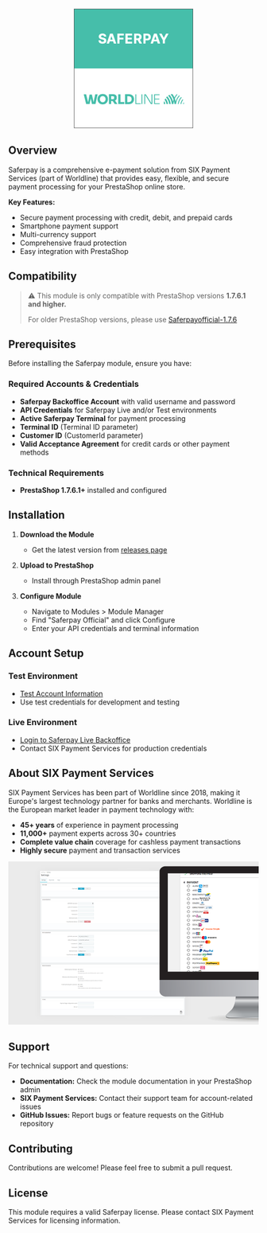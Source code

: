 <p align="center">
    <a href="https://www.six-payment-services.com" target="_blank">
        <img src="./views/img/readme/img.png" alt="SIX Payment Services Logo" />
    </a>
</p>

## Overview

Saferpay is a comprehensive e-payment solution from SIX Payment Services (part of Worldline) that provides easy, flexible, and secure payment processing for your PrestaShop online store.

**Key Features:**
- Secure payment processing with credit, debit, and prepaid cards
- Smartphone payment support
- Multi-currency support
- Comprehensive fraud protection
- Easy integration with PrestaShop

## Compatibility

> ⚠️ This module is only compatible with PrestaShop versions **1.7.6.1 and higher.**
>
> For older PrestaShop versions, please use [Saferpayofficial-1.7.6](https://github.com/Invertus/saferpayofficial-1.7.6)

## Prerequisites

Before installing the Saferpay module, ensure you have:

### Required Accounts & Credentials
- **Saferpay Backoffice Account** with valid username and password
- **API Credentials** for Saferpay Live and/or Test environments
- **Active Saferpay Terminal** for payment processing
- **Terminal ID** (Terminal ID parameter)
- **Customer ID** (CustomerId parameter)
- **Valid Acceptance Agreement** for credit cards or other payment methods

### Technical Requirements
- **PrestaShop 1.7.6.1+** installed and configured

## Installation

1. **Download the Module**
   - Get the latest version from [releases page](https://github.com/Invertus/saferpayofficial/releases)

2. **Upload to PrestaShop**
   - Install through PrestaShop admin panel

4. **Configure Module**
   - Navigate to Modules > Module Manager
   - Find "Saferpay Official" and click Configure
   - Enter your API credentials and terminal information

## Account Setup

### Test Environment
- [Test Account Information](https://test.saferpay.com/BO/Login)
- Use test credentials for development and testing

### Live Environment
- [Login to Saferpay Live Backoffice](https://www.saferpay.com/BO/Login)
- Contact SIX Payment Services for production credentials

## About SIX Payment Services

SIX Payment Services has been part of Worldline since 2018, making it Europe's largest technology partner for banks and merchants. Worldline is the European market leader in payment technology with:

- **45+ years** of experience in payment processing
- **11,000+** payment experts across 30+ countries
- **Complete value chain** coverage for cashless payment transactions
- **Highly secure** payment and transaction services

<p align="center">
    <a href="https://www.six-payment-services.com" target="_blank">
        <img src="./views/img/readme/02.png" alt="SIX Payment Services Features" />
    </a>
</p>

## Support

For technical support and questions:
- **Documentation:** Check the module documentation in your PrestaShop admin
- **SIX Payment Services:** Contact their support team for account-related issues
- **GitHub Issues:** Report bugs or feature requests on the GitHub repository

## Contributing

Contributions are welcome! Please feel free to submit a pull request.

## License

This module requires a valid Saferpay license. Please contact SIX Payment Services for licensing information.
